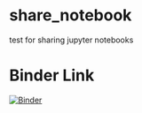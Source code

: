 # share_notebook
test for sharing jupyter notebooks


# Binder Link
[![Binder](https://mybinder.org/badge_logo.svg)](https://mybinder.org/v2/gh/kspc0/share_notebook/HEAD)
